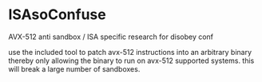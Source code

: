 # ISAsoConfuse
AVX-512 anti sandbox / ISA specific research for disobey conf

use the included tool to patch avx-512 instructions into an arbitrary binary thereby only allowing the binary to run on avx-512 supported systems. this will break a large number of sandboxes.

